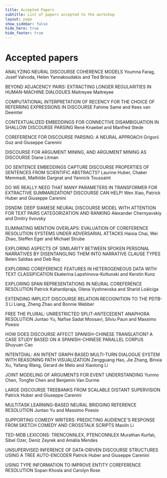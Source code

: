 ```yaml
---
title: Accepted Papers
subtitle: List of papers accepted to the workshop
layout: page
show_sidebar: false
hide_hero: true
hide_footer: true
---
```


# Accepted papers

ANALYZING NEURAL DISCOURSE COHERENCE MODELS
Youmna Farag, Josef Valvoda, Helen Yannakoudakis and Ted Briscoe

BEYOND ADJACENCY PAIRS: EXTRACTING LONGER REGULARITIES IN HUMAN-MACHINE DIALOGUES
Maitreyee Maitreyee

COMPUTATIONAL INTERPRETATION OF RECENCY FOR THE CHOICE OF REFERRING EXPRESSIONS IN DISCOURSE
Fahime Same and Kees van Deemter

CONTEXTUALIZED EMBEDDINGS FOR CONNECTIVE DISAMBIGUATION IN SHALLOW DISCOURSE PARSING
René Knaebel and Manfred Stede

COREFERENCE FOR DISCOURSE PARSING: A NEURAL APPROACH
Grigorii Guz and Giuseppe Carenini

DISCOURSE FOR ARGUMENT MINING, AND ARGUMENT MINING AS DISCOURSE
Diane Litman

DO SENTENCE EMBEDDINGS CAPTURE DISCOURSE PROPERTIES OF SENTENCES FROM SCIENTIFIC ABSTRACTS?
Laurine Huber, Chaker Memmadi, Mathilde Dargnat and Yannick Toussaint

DO WE REALLY NEED THAT MANY PARAMETERS IN TRANSFORMER FOR EXTRACTIVE SUMMARIZATION? DISCOURSE CAN HELP!
Wen Xiao, Patrick Huber and Giuseppe Carenini

DSNDM: DEEP SIAMESE NEURAL DISCOURSE MODEL WITH ATTENTION FOR TEXT PAIRS CATEGORIZATION AND RANKING
Alexander Chernyavskiy and Dmitry Ilvovsky

ELIMINATING MENTION OVERLAPS: EVALUATION OF COREFERENCE RESOLUTION SYSTEMS UNDER ADVERSARIAL ATTACKS
Haixia Chai, Wei Zhao, Steffen Eger and Michael Strube

EXPLORING ASPECTS OF SIMILARITY BETWEEN SPOKEN PERSONAL NARRATIVES BY DISENTANGLING THEM INTO NARRATIVE CLAUSE TYPES
Belen Saldias and Deb Roy

EXPLORING COREFERENCE FEATURES IN HETEROGENEOUS DATA WITH TEXT CLASSIFICATION
Ekaterina Lapshinova-Koltunski and Kerstin Kunz

EXPLORING SPAN REPRESENTATIONS IN NEURAL COREFERENCE RESOLUTION
Patrick Kahardipraja, Olena Vyshnevska and Sharid Loáiciga

EXTENDING IMPLICIT DISCOURSE RELATION RECOGNITION TO THE PDTB-3
Li Liang, Zheng Zhao and Bonnie Webber

FREE THE PLURAL: UNRESTRICTED SPLIT-ANTECEDENT ANAPHORA RESOLUTION
Juntao Yu, Nafise Sadat Moosavi, Silviu Paun and Massimo Poesio

HOW DOES DISCOURSE AFFECT SPANISH-CHINESE TRANSLATION? A CASE STUDY BASED ON A SPANISH-CHINESE PARALLEL CORPUS
Shuyuan Cao

INTENTDIAL: AN INTENT GRAPH BASED MULTI-TURN DIALOGUE SYSTEM WITH REASONING PATH VISUALIZATION
Zengguang Hao, Jie Zhang, Binxia Xu, Yafang Wang, Gerard de Melo and Xiaolong Li

JOINT MODELING OF ARGUMENTS FOR EVENT UNDERSTANDING
Yunmo Chen, Tongfei Chen and Benjamin Van Durme

LARGE DISCOURSE TREEBANKS FROM SCALABLE DISTANT SUPERVISION
Patrick Huber and Giuseppe Carenini

MULTITASK LEARNING-BASED NEURAL BRIDGING REFERENCE RESOLUTION
Juntao Yu and Massimo Poesio

SUPPORTING COMEDY WRITERS: PREDICTING AUDIENCE'S RESPONSE FROM SKETCH COMEDY AND CROSSTALK SCRIPTS
Maolin Li

TED-MDB LEXICONS: TRENCONNLEX, PTENCONNLEX
Murathan Kurfalı, Sibel Ozer, Deniz Zeyrek and Amália Mendes

UNSUPERVISED INFERENCE OF DATA-DRIVEN DISCOURSE STRUCTURES USING A TREE AUTO-ENCODER
Patrick Huber and Giuseppe Carenini

USING TYPE INFORMATION TO IMPROVE ENTITY COREFERENCE RESOLUTION
Sopan Khosla and Carolyn Rose
